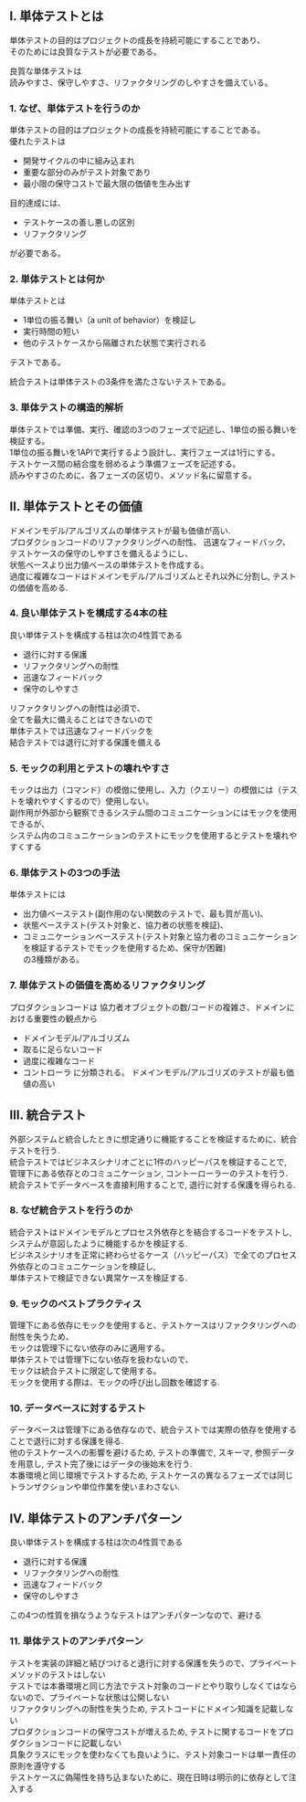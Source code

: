 ## Ⅰ. 単体テストとは
単体テストの目的はプロジェクトの成長を持続可能にすることであり、  
そのためには良質なテストが必要である。

良質な単体テストは  
読みやすさ、保守しやすさ、リファクタリングのしやすさを備えている。



### 1. なぜ、単体テストを行うのか
単体テストの目的はプロジェクトの成長を持続可能にすることである。  
優れたテストは
- 開発サイクルの中に組み込まれ
- 重要な部分のみがテスト対象であり
- 最小限の保守コストで最大限の価値を生み出す

目的達成には、
- テストケースの善し悪しの区別
- リファクタリング

が必要である。


### 2. 単体テストとは何か
単体テストとは
- 1単位の振る舞い（a unit of behavior）を検証し
- 実行時間の短い
- 他のテストケースから隔離された状態で実行される

テストである。

統合テストは単体テストの3条件を満たさないテストである。

### 3. 単体テストの構造的解析
単体テストでは準備、実行、確認の3つのフェーズで記述し、1単位の振る舞いを検証する。  
1単位の振る舞いを1APIで実行するよう設計し、実行フェーズは1行にする。  
テストケース間の結合度を弱めるよう準備フェーズを記述する。  
読みやすさのために、各フェーズの区切り、メソッド名に留意する。


## Ⅱ. 単体テストとその価値
ドメインモデル/アルゴリズムの単体テストが最も価値が高い.  
プロダクションコードのリファクタリングへの耐性、
迅速なフィードバック、  
テストケースの保守のしやすさを備えるようにし、  
状態ベースより出力値ベースの単体テストを作成する。  
過度に複雑なコードはドメインモデル/アルゴリズムとそれ以外に分割し, テストの価値を高める.  


### 4. 良い単体テストを構成する4本の柱
良い単体テストを構成する柱は次の4性質である
- 退行に対する保護
- リファクタリングへの耐性
- 迅速なフィードバック
- 保守のしやすさ

リファクタリングへの耐性は必須で、  
全てを最大に備えることはできないので  
単体テストでは迅速なフィードバックを  
結合テストでは退行に対する保護を備える  

### 5. モックの利用とテストの壊れやすさ
モックは出力（コマンド）の模倣に使用し、入力（クエリー）の模倣には（テストを壊れやすくするので）使用しない。  
副作用が外部から観察できるシステム間のコミュニケーションにはモックを使用できるが、  
システム内のコミュニケーションのテストにモックを使用するとテストを壊れやすくする

### 6. 単体テストの3つの手法
単体テストには  
- 出力値ベーステスト(副作用のない関数のテストで、最も質が高い)、  
- 状態ベーステスト(テスト対象と、協力者の状態を検証)、  
- コミュニケーションベーステスト(テスト対象と協力者のコミュニケーションを検証するテストでモックを使用するため、保守が困難)  
の3種類がある。


### 7. 単体テストの価値を高めるリファクタリング
プロダクションコードは
協力者オブジェクトの数/コードの複雑さ、ドメインにおける重要性の観点から
- ドメインモデル/アルゴリズム
- 取るに足らないコード
- 過度に複雑なコード
- コントローラ
に分類される。 ドメインモデル/アルゴリズのテストが最も価値の高い


## Ⅲ. 統合テスト
外部システムと統合したときに想定通りに機能することを検証するために、統合テストを行う.  
統合テストではビジネスシナリオごとに1件のハッピーパスを検証することで,  
管理下にある依存とのコミュニケーション, コントーローラーのテストを行う.  
統合テストでデータベースを直接利用することで, 退行に対する保護を得られる.  

### 8. なぜ統合テストを行うのか
統合テストはドメインモデルとプロセス外依存とを結合するコードをテストし, 
システムが意図したように機能するかを検証する.  
ビジネスシナリオを正常に終わらせるケース（ハッピーパス）で全てのプロセス外依存とのコミュニケーションを検証し,  
単体テストで検証できない異常ケースを検証する.  


### 9. モックのベストプラクティス
管理下にある依存にモックを使用すると、テストケースはリファクタリングへの耐性を失うため、  
モックは管理下にない依存のみに適用する。  
単体テストでは管理下にない依存を扱わないので、  
モックは統合テストに限定して使用する。  
モックを使用する際は、モックの呼び出し回数を確認する.


### 10. データベースに対するテスト
データベースは管理下にある依存なので、統合テストでは実際の依存を使用することで退行に対する保護を得る.    
他のテストケースへの影響を避けるため, テストの準備で, スキーマ, 参照データを用意し, テスト完了後にはデータの後始末を行う.  
本番環境と同じ環境でテストするため, テストケースの異なるフェーズでは同じトランザクションや単位作業を使いまわさない.  


## Ⅳ. 単体テストのアンチパターン
良い単体テストを構成する柱は次の4性質である
- 退行に対する保護
- リファクタリングへの耐性
- 迅速なフィードバック
- 保守のしやすさ

この4つの性質を損なうようなテストはアンチパターンなので、避ける

### 11. 単体テストのアンチパターン

テストを実装の詳細と結びつけると退行に対する保護を失うので、プライベートメソッドのテストはしない  
テストでは本番環境と同じ方法でテスト対象のコードとやり取りしなくてはならないので、プライベートな状態は公開しない  
リファクタリングへの耐性を失うため, テストコードにドメイン知識を記載しない  
プロダクションコードの保守コストが増えるため, テストに関するコードをプロダクションコードに記載しない  
具象クラスにモックを使わなくても良いように、テスト対象コードは単一責任の原則を遵守する  
テストケースに偽陽性を持ち込まないために、現在日時は明示的に依存として注入する























